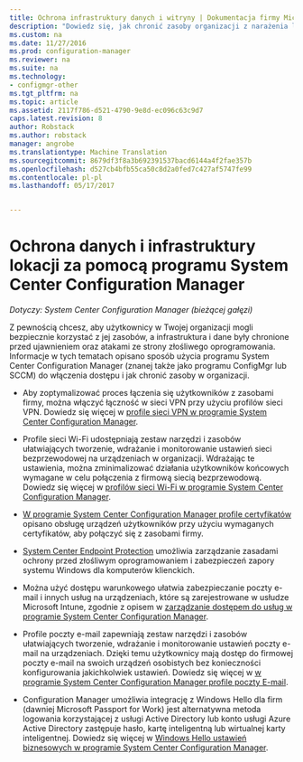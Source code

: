 ```yaml
---
title: Ochrona infrastruktury danych i witryny | Dokumentacja firmy Microsoft
description: "Dowiedz się, jak chronić zasoby organizacji z narażenia lub ataku z System Center Configuration Manager."
ms.custom: na
ms.date: 11/27/2016
ms.prod: configuration-manager
ms.reviewer: na
ms.suite: na
ms.technology:
- configmgr-other
ms.tgt_pltfrm: na
ms.topic: article
ms.assetid: 2117f786-d521-4790-9e8d-ec096c63c9d7
caps.latest.revision: 8
author: Robstack
ms.author: robstack
manager: angrobe
ms.translationtype: Machine Translation
ms.sourcegitcommit: 8679df3f8a3b692391537bacd6144a4f2fae357b
ms.openlocfilehash: d527cb4bfb55ca50c8d2a0fed7c427af5747fe99
ms.contentlocale: pl-pl
ms.lasthandoff: 05/17/2017


---
```

# <a name="protect-data-and-site-infrastructure-with-system-center-configuration-manager"></a>Ochrona danych i infrastruktury lokacji za pomocą programu System Center Configuration Manager

*Dotyczy: System Center Configuration Manager (bieżącej gałęzi)*


Z pewnością chcesz, aby użytkownicy w Twojej organizacji mogli bezpiecznie korzystać z jej zasobów, a infrastruktura i dane były chronione przed ujawnieniem oraz atakami ze strony złośliwego oprogramowania. Informacje w tych tematach opisano sposób użycia programu System Center Configuration Manager (znanej także jako programu ConfigMgr lub SCCM) do włączenia dostępu i jak chronić zasoby w organizacji.  

-   Aby zoptymalizować proces łączenia się użytkowników z zasobami firmy, można włączyć łączność w sieci VPN przy użyciu profilów sieci VPN. Dowiedz się więcej w [profile sieci VPN w programie System Center Configuration Manager](../deploy-use/vpn-profiles.md).  

-   Profile sieci Wi-Fi udostępniają zestaw narzędzi i zasobów ułatwiających tworzenie, wdrażanie i monitorowanie ustawień sieci bezprzewodowej na urządzeniach w organizacji. Wdrażając te ustawienia, można zminimalizować działania użytkowników końcowych wymagane w celu połączenia z firmową siecią bezprzewodową. Dowiedz się więcej w [profilów sieci Wi-Fi w programie System Center Configuration Manager](/sccm/protect/deploy-use/create-wifi-profiles).  

-   [W programie System Center Configuration Manager profile certyfikatów](../deploy-use/introduction-to-certificate-profiles.md) opisano obsługę urządzeń użytkowników przy użyciu wymaganych certyfikatów, aby połączyć się z zasobami firmy.  

-   [System Center Endpoint Protection](../deploy-use/endpoint-protection.md) umożliwia zarządzanie zasadami ochrony przed złośliwym oprogramowaniem i zabezpieczeń zapory systemu Windows dla komputerów klienckich.  

-   Można użyć dostępu warunkowego ułatwia zabezpieczanie poczty e-mail i innych usług na urządzeniach, które są zarejestrowane w usłudze Microsoft Intune, zgodnie z opisem w [zarządzanie dostępem do usług w programie System Center Configuration Manager](../deploy-use/manage-access-to-services.md).  

-   Profile poczty e-mail zapewniają zestaw narzędzi i zasobów ułatwiających tworzenie, wdrażanie i monitorowanie ustawień poczty e-mail na urządzeniach. Dzięki temu użytkownicy mają dostęp do firmowej poczty e-mail na swoich urządzeń osobistych bez konieczności konfigurowania jakichkolwiek ustawień. Dowiedz się więcej w [w programie System Center Configuration Manager profile poczty E-mail](../deploy-use/introduction-to-email-profiles.md).  

-   Configuration Manager umożliwia integrację z Windows Hello dla firm (dawniej Microsoft Passport for Work) jest alternatywna metoda logowania korzystającej z usługi Active Directory lub konto usługi Azure Active Directory zastępuje hasło, kartę inteligentną lub wirtualnej karty inteligentnej. Dowiedz się więcej w [Windows Hello ustawień biznesowych w programie System Center Configuration Manager](../deploy-use/windows-hello-for-business-settings.md).  

